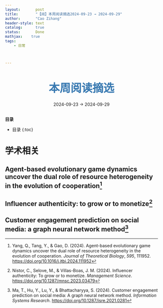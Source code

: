 ```yaml
---
layout:       post
title:        "【阅】本周阅读摘选2024-09-23 → 2024-09-29"
author:       "Cao Zihang"
header-style: text
catalog:      true
status:		  Done
mathjax: 	true
tags:
    - 日常



---
```


<center style="margin-bottom: 20px; margin-top: 50px"><font color="#3879B1" style="line-height: 1.4;font-weight: 700;font-size: 36px;box-sizing: border-box; ">本周阅读摘选</font></center>

<center style=" margin-bottom: 30px;">2024-09-23 → 2024-09-29</center>

<font style="font-weight: bold;">目录</font>

* 目录
{:toc}


# 学术相关

## Agent-based evolutionary game dynamics uncover the dual role of resource heterogeneity in the evolution of cooperation[^1]



## Influencer authenticity: to grow or to monetize[^2]



## Customer engagement prediction on social media: a graph neural network method[^3]





[^1]:Yang, Q., Tang, Y., & Gao, D. (2024). Agent-based evolutionary game dynamics uncover the dual role of resource heterogeneity in the evolution of cooperation. *Journal of Theoretical Biology*, *595*, 111952. https://doi.org/10.1016/j.jtbi.2024.111952
[^2]: Nistor, C., Selove, M., & Villas-Boas, J. M. (2024). Influencer authenticity: To grow or to monetize. *Management Science*. https://doi.org/10.1287/mnsc.2023.03479
[^3]: Ma, T., Hu, Y., Lu, Y., & Bhattacharyya, S. (2024). Customer engagement prediction on social media: A graph neural network method. *Information Systems Research*. https://doi.org/10.1287/isre.2021.0281
